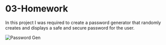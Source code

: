 # 03-Homework
In this project I was required to create a password generator that randomly creates and displays a safe and secure password for the user.


![Password Gen](file:///C:/Users/andre/Downloads/Week-3-Homework/Screen.png)
